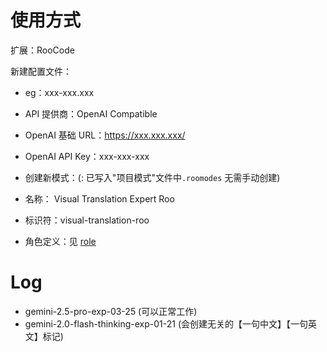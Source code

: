 
# 使用方式

扩展：RooCode

新建配置文件：
- eg：xxx-xxx.xxx
- API 提供商：OpenAI Compatible
- OpenAI 基础 URL：https://xxx.xxx.xxx/
- OpenAI API Key：xxx-xxx-xxx

- 创建新模式：(: 已写入"项目模式"文件中`.roomodes` 无需手动创建)
- 名称： Visual Translation Expert Roo
- 标识符：visual-translation-roo
- 角色定义：见 [role](./role.md)  

# Log

- gemini-2.5-pro-exp-03-25 (可以正常工作)
- gemini-2.0-flash-thinking-exp-01-21 (会创建无关的【一句中文】【一句英文】标记)

